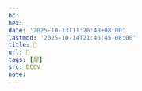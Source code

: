 ```yaml
---
bc:
hex:
date: '2025-10-13T11:26:48+08:00'
lastmod: '2025-10-14T21:46:45-08:00'
title: 󰓡
url: 󰓡
tags: [犀]
src: DCCV
note:
---
```

